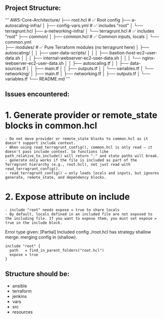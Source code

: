 ## Project Structure:

'''
AWS-Core-Architecture/
├── root.hcl                  # ✅ Root config
├── a-autoscaling-infra/
│   ├── config-vars.yml       # ✅ includes "root"
│   └── terragrunt.hcl
├── a-networking-infra/
│   └── terragrunt.hcl        # ✅ includes "root"
├── common/
│   ├── common.hcl            # ✅ Common inputs, locals
│   └── common.yml            
├── modules/                  # ✅ Pure Terraform modules (no terragrunt here)
│   ├── autoscaling/
│   │   ├── user-data-scripts/
│   │   │   ├── bastion-host-ec2-user-data.sh
│   │   │   ├── internal-webserver-ec2-user-data.sh
│   │   │   └── nginx-webserver-ec2-user-data.sh
│   │   ├── autoscaling.tf
│   │   ├── data-sources.tf
│   │   ├── main.tf
│   │   ├── outputs.tf
│   │   └── variables.tf
│   └── networking/
│       ├── main.tf
│       ├── networking.tf
│       ├── outputs.tf
│       └── variables.tf
└── README.md
'''


## Issues encountered:

# 1. Generate provider or remote_state blocks in common.hcl
    - Do not move provider or remote_state blocks to common.hcl as it doesn't support include context.
    - When using read_terragrunt_config(), common.hcl is only read — it doesn't pass include context. So functions like path_relative_to_include() will return "." and state paths will break.
    - generate only works if the file is included as part of the Terragrunt hierarchy (e.g., root.hcl), not just read with read_terragrunt_config().
    - read_terragrunt_config() → only loads locals and inputs, but ignores generate, remote_state, and dependency blocks.

# 2. Expose attribute on include
    - include "root" needs expose = true to share locals
    - By default, locals defined in an included file are not exposed to the including file. If you want to expose them, you must set expose = true in the include block.
  Error type given:
    [Partial] Included config ./root.hcl has strategy shallow merge: merging config in (shallow).

    include "root" {
      path   = find_in_parent_folders("root.hcl")
      expose = true
    }


## Structure should be:

* ansible
* terraform
* jenkins
* vars
* src
* resources